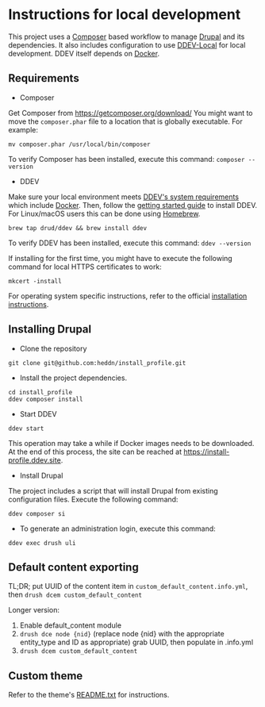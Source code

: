 # Instructions for local development

This project uses a [Composer](https://getcomposer.org/) based workflow to
manage [Drupal](https://www.drupal.org/project/drupal) and its dependencies. It
also includes configuration to use [DDEV-Local](https://ddev.readthedocs.io/) for local
development. DDEV itself depends on
[Docker](https://www.docker.com/products/docker-desktop).

## Requirements

* Composer

Get Composer from https://getcomposer.org/download/ You might want to move the `composer.phar` file to a location that is globally executable. For example:

```
mv composer.phar /usr/local/bin/composer
```

To verify Composer has been installed, execute this command: `composer --version`

* DDEV

Make sure your local environment meets [DDEV's system requirements](https://ddev.readthedocs.io/en/latest/#system-requirements) which include [Docker](https://www.docker.com/products/docker-desktop). Then, follow the [getting started guide](https://ddev.com/get-started/) to install DDEV. For Linux/macOS users this can be done using [Homebrew](https://ddev.readthedocs.io/en/stable/#homebrewlinuxbrew-macoslinux).

```
brew tap drud/ddev && brew install ddev
```

To verify DDEV has been installed, execute this command: `ddev --version`

If installing for the first time, you might have to execute the following command for local HTTPS certificates to work:

`mkcert -install`

For operating system specific instructions, refer to the official [installation instructions](https://ddev.readthedocs.io/en/latest/#installation).

## Installing Drupal

* Clone the repository

```
git clone git@github.com:heddn/install_profile.git
```

* Install the project dependencies.

```
cd install_profile
ddev composer install
```

* Start DDEV

```
ddev start
```

This operation may take a while if Docker images needs to be downloaded. At the end of this process, the site can be reached at https://install-profile.ddev.site.

* Install Drupal

The project includes a script that will install Drupal from existing configuration files. Execute the following command:

```
ddev composer si
```

* To generate an administration login, execute this command:

```
ddev exec drush uli
```

## Default content exporting

TL;DR; put UUID of the content item in `custom_default_content.info.yml`, then `drush dcem custom_default_content`

Longer version:
1. Enable default_content module
1. `drush dce node {nid}` (replace node {nid} with the appropriate entity_type and ID as appropriate) grab UUID, then  populate in .info.yml
1. `drush dcem custom_default_content`

## Custom theme

Refer to the theme's [README.txt](web/themes/custom/custom_tw/README.txt) for instructions.

